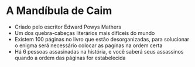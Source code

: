 # A Mandíbula de Caim
- Criado pelo escritor Edward Powys Mathers
- Um dos quebra-cabeças literários mais difíceis do mundo
- Existem 100 páginas no livro que estão desorganizadas, para solucionar o enigma será necessário colocar as pagínas na ordem certa
- Há 6 pessoas assasinadas na história, e você saberá seus assassinos quando a ordem das páginas for estabelecida
